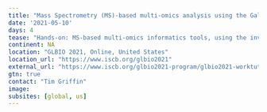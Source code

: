 ```yaml
---
title: "Mass Spectrometry (MS)-based multi-omics analysis using the Galaxy-P bioinformatics platform: A case study in COVID19 data analysis"
date: '2021-05-10'
days: 4
tease: "Hands-on: MS-based multi-omics informatics tools, using the investigation of COVID19 proteomics data as a case study."
continent: NA
location: "GLBIO 2021, Online, United States"
location_url: "https://www.iscb.org/glbio2021"
external_url: "https://www.iscb.org/glbio2021-program/glbio2021-worktut"
gtn: true
contact: "Tim Griffin"
image: 
subsites: [global, us]
---
```

